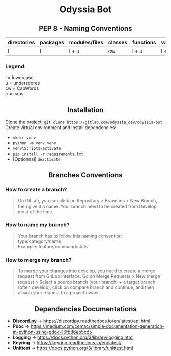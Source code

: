 <div align="center">

# Odyssia Bot

## PEP 8 - Naming Conventions

</div>

| directories | packages  | modules/files  | classes | functions | variables | constants |
| ------ | ------ | ------ | ------ | ------ | ------ | ------ |
| l | l | l + u | cw | l + u | l + u | c + u |

### Legend:

l = lowercase \
u = underscores \
cw = CapWords \
c = caps

<div align="center">

## Installation

</div>

Clone the project: ```git clone https://gitlab.com/odyssia_dev/odyssia-bot``` \
Create virtual environment and install dependencies:

- ```mkdir venv```
- ```python -m venv venv```
- ```venv\Scripts\activate```
- ```pip install -r requirements.txt```
- [Optionnal] ```deactivate```

<div align="center">

## Branches Conventions

</div>

### How to create a branch?

> On GitLab, you can click on Repository > Branches > New Branch, then give it a name. Your branch need to be created from Develop most of the time.

### How to name my branch?

> Your branch has to follow this naming convention: type/category/name \
> Example: feature/command/stats

### How to merge my branch?

> To merge your changes into develop, you need to create a merge request from GitLab interface. Go on Merge Requests > New merge request > Select a source branch (your branch) + a target branch (often develop), click on compare branch and continue, and then assign your request to a project owner.

<div align="center">

## Dependencies Documentations

</div>

- __**Discord.py**__  → https://discordpy.readthedocs.io/en/latest/api.html
- __**Pdoc**__ → https://medium.com/cemac/simple-documentation-generation-in-python-using-pdoc-16fb86eb5cd5
- __**Logging**__ → https://docs.python.org/3/library/logging.html
- __**Keyring**__ → https://keyring.readthedocs.io/en/latest/
- __**Unittest**__ → https://docs.python.org/3/library/unittest.html
